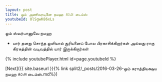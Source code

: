 ```yaml
---
layout: post
title: ஓம் அணிவரடினே நமஹ ௧௦௮ டைம்ஸ்
youtubeId: OlSgwK86xLs
---
```

 
 
 ஓம் ஸ்வர்பானுவே நமஹ  
 
 -  யார் தனது சொந்த ஒளியால் சூரியனைப் போல பிரகாசிக்கிறார்கள் அல்லது ராகு கிரகத்தின் வடிவத்தில் யார் இருக்கிறார்கள் 
 
  
 
  
 
 
 
 
 
 


{% include youtubePlayer.html id=page.youtubeId %}
 
[Next]({{ site.baseurl }}{% link  split2/_posts/2016-03-26-ஓம் சுராத்தியக்ஷய நமஹ  ௧௦௮ டைம்ஸ்.md%})
 
